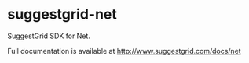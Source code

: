 # suggestgrid-net

SuggestGrid SDK for Net.

Full documentation is available at http://www.suggestgrid.com/docs/net